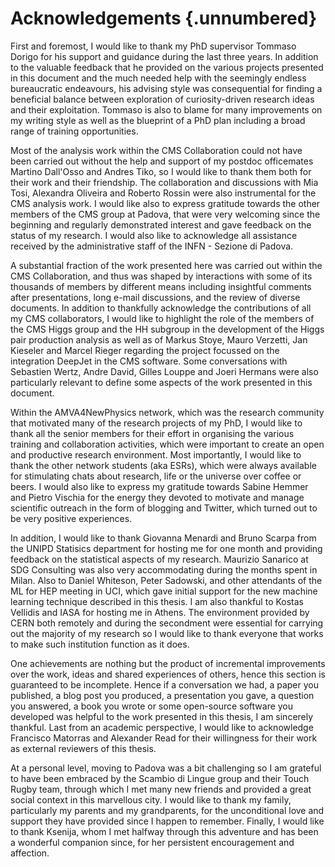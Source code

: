 # Acknowledgements {.unnumbered}


First and foremost, I would like to thank my PhD supervisor Tommaso Dorigo
for his support and guidance during the last three years. In addition to the
valuable feedback that he provided on the various projects presented
in this document and the much needed help with the seemingly endless
bureaucratic endeavours, his advising style was consequential for finding
a beneficial balance between exploration of curiosity-driven
research ideas and their exploitation. Tommaso is also to blame for
many improvements on my writing style as well as the blueprint of a PhD plan
including a broad range of training opportunities.

Most of the analysis work within the CMS Collaboration could not have
been carried out without the help and support of my postdoc officemates
Martino Dall'Osso and Andres Tiko, so I would like to thank them both for their
work and their friendship. The collaboration and discussions with Mia Tosi,
Alexandra Oliveira and Roberto Rossin were also instrumental for the CMS analysis
work. I would like also to express gratitude towards the other members of the
CMS group at Padova, that were very welcoming since the beginning
and regularly demonstrated interest and gave feedback on the status of
my research. I would also like to acknowledge all assistance received by
the administrative staff of the INFN - Sezione di Padova.

A substantial fraction of the work presented here was carried out within the CMS
Collaboration, and thus was shaped by interactions with some of
its thousands of members by different means including insightful
comments after presentations, long e-mail discussions, and the review
of diverse documents. In addition to thankfully acknowledge the contributions
of all my CMS collaborators, I would like to highlight the role of the members of
the CMS Higgs group and the HH subgroup in the development of the Higgs pair
production analysis as well as of Markus Stoye, Mauro Verzetti, Jan Kieseler and
Marcel Rieger regarding the project focussed on the integration DeepJet in the CMS
software. Some conversations with Sebastien Wertz, Andre David, Gilles Louppe
and Joeri Hermans were also particularly relevant to define some aspects
of the work presented in this document.

Within the AMVA4NewPhysics network, which was the research community that
motivated many of the research projects of my PhD, I would like to thank all
the senior members for their effort in organising the various training and
collaboration activities, which were important to create an open and productive
research environment. Most importantly, I would like to thank the
other network
students (aka ESRs), which were always available for stimulating chats
about research, life or the universe over coffee or beers.
I would also like to express my gratitude towards Sabine Hemmer and Pietro
Vischia for the energy they devoted to motivate and manage scientific outreach in the
form of blogging and Twitter, which turned out to be very positive experiences.

In addition, I would like to thank Giovanna Menardi and Bruno Scarpa from the
UNIPD Statisics department for hosting me for one month
and providing feedback on the statistical aspects of my research.
Maurizio Sanarico at SDG Consulting was also very accommodating during the months
spent in Milan. Also to Daniel Whiteson, Peter
Sadowski, and other attendants of the ML for HEP meeting in UCI,
which gave initial support for the new
machine learning technique described in this thesis.
I am also thankful to Kostas Vellidis and IASA
for hosting me in Athens. The environment provided by CERN both remotely and
during the secondment were essential
for carrying out the majority of my research so I would like to thank everyone
that works to make such institution function as it does.

One achievements are nothing but the product of incremental improvements
over the work, ideas and shared experiences of others, hence this section
is guaranteed to be incomplete. Hence if a conversation we had,
a paper you published, a blog post you produced, a presentation you gave,
a question you answered, a book you wrote or some open-source software
you developed was helpful to the work
presented in this thesis, I am sincerely thankful. 
Last from an academic perspective, I would like to acknowledge
Francisco Matorras and Alexander Read for their willingness for their
work as external reviewers of this thesis.

At a personal level, moving to Padova was a bit challenging
so I am grateful to have been embraced by
the Scambio di Lingue group and their Touch
Rugby team, through which I met many new friends and provided a
great social context in this marvellous city. I would like to thank my family,
particularly my parents and my grandparents, for the unconditional love and
support they have provided since I happen to remember.
Finally, I would like to thank Ksenija, whom I met halfway through this adventure
and has been a wonderful companion since, for her persistent
encouragement and affection.
